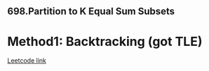 ## 698.Partition to K Equal Sum Subsets 

# Method1: Backtracking (got TLE)

[Leetcode link](https://leetcode.com/problems/partition-to-k-equal-sum-subsets/)
